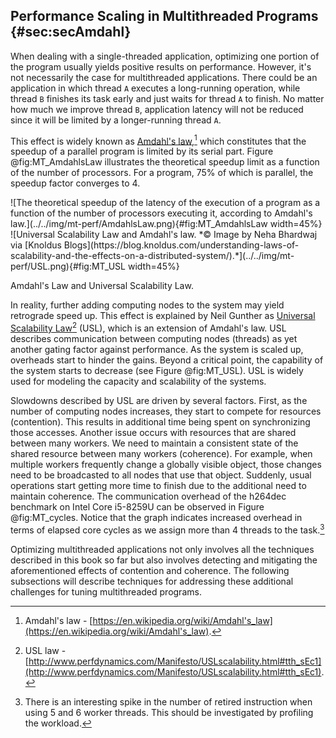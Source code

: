 ## Performance Scaling in Multithreaded Programs {#sec:secAmdahl}

When dealing with a single-threaded application, optimizing one portion of the program usually yields positive results on performance. However, it's not necessarily the case for multithreaded applications. There could be an application in which thread `A` executes a long-running operation, while thread `B` finishes its task early and just waits for thread `A` to finish. No matter how much we improve thread `B`,  application latency will not be reduced since it will be limited by a longer-running thread `A`. 

This effect is widely known as [Amdahl's law](https://en.wikipedia.org/wiki/Amdahl's_law),[^6] which constitutes that the speedup of a parallel program is limited by its serial part. Figure @fig:MT_AmdahlsLaw illustrates the theoretical speedup limit as a function of the number of processors. For a program, 75% of which is parallel, the speedup factor converges to 4.

<div id="fig:AmdahlUSLLaws">
![The theoretical speedup of the latency of the execution of a program as a function of the number of processors executing it, according to Amdahl's law.](../../img/mt-perf/AmdahlsLaw.png){#fig:MT_AmdahlsLaw width=45%}
![Universal Scalability Law and Amdahl's law. *© Image by Neha Bhardwaj via [Knoldus Blogs](https://blog.knoldus.com/understanding-laws-of-scalability-and-the-effects-on-a-distributed-system/).*](../../img/mt-perf/USL.png){#fig:MT_USL width=45%}

Amdahl's Law and Universal Scalability Law.
</div>

In reality, further adding computing nodes to the system may yield retrograde speed up. This effect is explained by Neil Gunther as [Universal Scalability Law](http://www.perfdynamics.com/Manifesto/USLscalability.html#tth_sEc1)[^8] (USL), which is an extension of Amdahl's law. USL describes communication between computing nodes (threads) as yet another gating factor against performance. As the system is scaled up, overheads start to hinder the gains. Beyond a critical point, the capability of the system starts to decrease (see Figure @fig:MT_USL). USL is widely used for modeling the capacity and scalability of the systems.

Slowdowns described by USL are driven by several factors. First, as the number of computing nodes increases, they start to compete for resources (contention). This results in additional time being spent on synchronizing those accesses. Another issue occurs with resources that are shared between many workers. We need to maintain a consistent state of the shared resource between many workers (coherence). For example, when multiple workers frequently change a globally visible object, those changes need to be broadcasted to all nodes that use that object. Suddenly, usual operations start getting more time to finish due to the additional need to maintain coherence. The communication overhead of the h264dec benchmark on Intel Core i5-8259U can be observed in Figure @fig:MT_cycles. Notice that the graph indicates increased overhead in terms of elapsed core cycles as we assign more than 4 threads to the task.[^9]

Optimizing multithreaded applications not only involves all the techniques described in this book so far but also involves detecting and mitigating the aforementioned effects of contention and coherence. The following subsections will describe techniques for addressing these additional challenges for tuning multithreaded programs.

[^4]: It may not always be the case. For example, resources that are shared between threads/cores (like caches) can limit scaling. Also, compute-bound benchmarks tend to scale only up to the number of physical (not logical) cores since two sibling HW threads share the same execution engine.
[^6]: Amdahl's law - [https://en.wikipedia.org/wiki/Amdahl's_law](https://en.wikipedia.org/wiki/Amdahl's_law).
[^7]: However, it will benefit from a CPU with a higher frequency.
[^8]: USL law - [http://www.perfdynamics.com/Manifesto/USLscalability.html#tth_sEc1](http://www.perfdynamics.com/Manifesto/USLscalability.html#tth_sEc1).
[^9]: There is an interesting spike in the number of retired instruction when using 5 and 6 worker threads. This should be investigated by profiling the workload.
